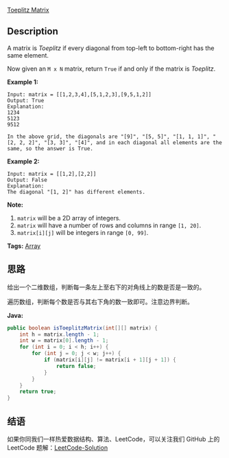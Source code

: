 [Toeplitz Matrix][title]

## Description

A matrix is *Toeplitz* if every diagonal from top-left to bottom-right has the same element.

Now given an `M x N` matrix, return `True` if and only if the matrix is *Toeplitz*.

**Example 1:**

```
Input: matrix = [[1,2,3,4],[5,1,2,3],[9,5,1,2]]
Output: True
Explanation:
1234
5123
9512

In the above grid, the diagonals are "[9]", "[5, 5]", "[1, 1, 1]", "[2, 2, 2]", "[3, 3]", "[4]", and in each diagonal all elements are the same, so the answer is True.
```

**Example 2:**

```
Input: matrix = [[1,2],[2,2]]
Output: False
Explanation:
The diagonal "[1, 2]" has different elements.
```

**Note:**

1. `matrix` will be a 2D array of integers.
2. `matrix` will have a number of rows and columns in range `[1, 20]`.
3. `matrix[i][j]` will be integers in range `[0, 99]`.

**Tags:** [Array](https://leetcode.com/tag/array/)

## 思路

给出一个二维数组，判断每一条左上至右下的对角线上的数是否是一致的。

遍历数组，判断每个数是否与其右下角的数一致即可。注意边界判断。

**Java:**

```java
public boolean isToeplitzMatrix(int[][] matrix) {
    int h = matrix.length - 1;
    int w = matrix[0].length - 1;
    for (int i = 0; i < h; i++) {
        for (int j = 0; j < w; j++) {
            if (matrix[i][j] != matrix[i + 1][j + 1]) {
                return false;
            }
        }
    }
    return true;
}
```

## 结语

如果你同我们一样热爱数据结构、算法、LeetCode，可以关注我们 GitHub 上的 LeetCode 题解：[LeetCode-Solution][ls]

[title]: https://leetcode.com/problems/toeplitz-matrix/description/
[ls]: https://github.com/RichCodersAndMe/LeetCode-Solution